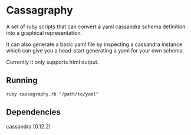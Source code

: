 Cassagraphy
=================

A set of ruby scripts that can convert a yaml cassandra schema definition
into a graphical representation.

It can also generate a basic yaml file by inspecting a cassandra instance which can give you a head-start generating a yaml for your own schema.

Currently it only supports html output.

Running
------------

    ruby cassagraphy.rb "/path/to/yaml"

Dependencies
------------

cassandra (0.12.2)
